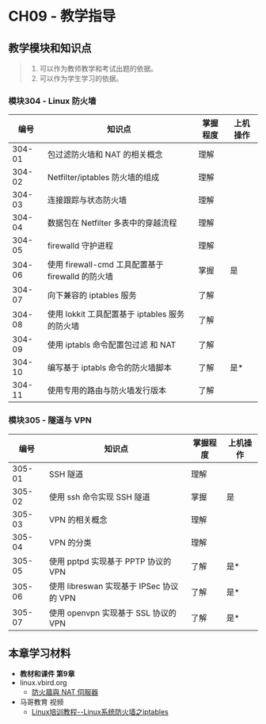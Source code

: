 # CH09 - 教学指导

## 教学模块和知识点

> 1. 可以作为教师教学和考试出题的依据。
> 2. 可以作为学生学习的依据。

### 模块304 - Linux 防火墙

|  编号  |           知识点                                  | 掌握程度 | 上机操作 |
| ------ | ------------------------------------------------- | -------- | -------- |
| 304-01 | 包过滤防火墙和 NAT 的相关概念                     |   理解   |          |
| 304-02 | Netfilter/iptables 防火墙的组成                   |   理解   |          |
| 304-03 | 连接跟踪与状态防火墙                              |   理解   |          |
| 304-04 | 数据包在 Netfilter 多表中的穿越流程               |   理解   |          |
| 304-05 | firewalld 守护进程                                |   理解   |          |
| 304-06 | 使用 firewall-cmd 工具配置基于 firewalld 的防火墙 |   掌握   |   是     |
| 304-07 | 向下兼容的 iptables 服务                          |   了解   |          |
| 304-08 | 使用 lokkit 工具配置基于 iptables 服务的防火墙    |   了解   |          |
| 304-09 | 使用 iptabls 命令配置包过滤 和 NAT                |   了解   |          |
| 304-10 | 编写基于 iptabls 命令的防火墙脚本                 |   了解   |   是*    |
| 304-11 | 使用专用的路由与防火墙发行版本                    |   了解   |          |


### 模块305 - 隧道与 VPN

|  编号  |           知识点                                  | 掌握程度 | 上机操作 |
| ------ | ------------------------------------------------- | -------- | -------- |
| 305-01 | SSH 隧道                                          |   理解   |          |
| 305-02 | 使用 ssh 命令实现 SSH 隧道                        |   掌握   |   是     |
| 305-03 | VPN 的相关概念                                    |   理解   |          |
| 305-04 | VPN 的分类                                        |   理解   |          |
| 305-05 | 使用 pptpd 实现基于 PPTP 协议的 VPN               |   了解   |   是*    |
| 305-06 | 使用 libreswan 实现基于 IPSec 协议的 VPN          |   了解   |   是*    |
| 305-07 | 使用 openvpn 实现基于 SSL 协议的 VPN              |   了解   |   是*    |


## 本章学习材料

* **教材和课件 第9章**
* linux.vbird.org
  * [防火牆與 NAT 伺服器](http://linux.vbird.org/linux_server/0250simple_firewall.php)
* 马哥教育 视频
  * [Linux培训教程--Linux系统防火墙之iptables](http://edu.51cto.com/course/course_id-5549.html)
